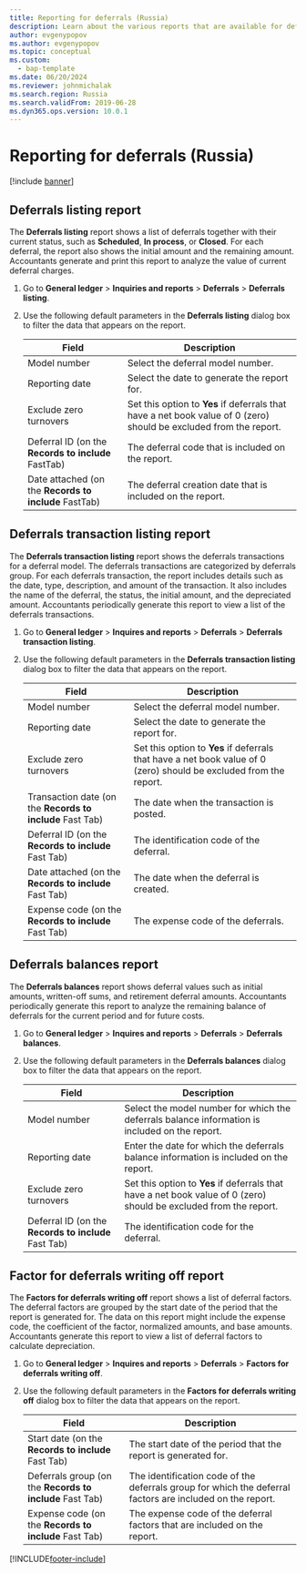 ```yaml
---
title: Reporting for deferrals (Russia)
description: Learn about the various reports that are available for deferrals, including a step-by-step process and a table that defines various fields.
author: evgenypopov
ms.author: evgenypopov
ms.topic: conceptual
ms.custom: 
  - bap-template
ms.date: 06/20/2024
ms.reviewer: johnmichalak
ms.search.region: Russia
ms.search.validFrom: 2019-06-28
ms.dyn365.ops.version: 10.0.1
---
```


# Reporting for deferrals (Russia)

[!include [banner](../../includes/banner.md)]

## Deferrals listing report

The **Deferrals listing** report shows a list of deferrals together with their current status, such as **Scheduled**, **In process**, or **Closed**. For each deferral, the report also shows the initial amount and the remaining amount. Accountants generate and print this report to analyze the value of current deferral charges.

1. Go to **General ledger** \> **Inquiries and reports** \> **Deferrals** \> **Deferrals listing**.
2. Use the following default parameters in the **Deferrals listing** dialog box to filter the data that appears on the report.

    | Field                                                 | Description |
    |-------------------------------------------------------|-------------|
    | Model number                                          | Select the deferral model number. |
    | Reporting date                                        | Select the date to generate the report for. |
    | Exclude zero turnovers                                | Set this option to **Yes** if deferrals that have a net book value of 0 (zero) should be excluded from the report. |
    | Deferral ID (on the **Records to include** FastTab)   | The deferral code that is included on the report. |
    | Date attached (on the **Records to include** FastTab) | The deferral creation date that is included on the report. |

## Deferrals transaction listing report

The **Deferrals transaction listing** report shows the deferrals transactions for a deferral model. The deferrals transactions are categorized by deferrals group. For each deferrals transaction, the report includes details such as the date, type, description, and amount of the transaction. It also includes the name of the deferral, the status, the initial amount, and the depreciated amount. Accountants periodically generate this report to view a list of the deferrals transactions.

1. Go to **General ledger** \> **Inquires and reports** \> **Deferrals** \> **Deferrals transaction listing**.
2. Use the following default parameters in the **Deferrals transaction listing** dialog box to filter the data that appears on the report.

    | Field                                                     | Description |
    |-----------------------------------------------------------|-------------|
    | Model number                                              | Select the deferral model number. |
    | Reporting date                                            | Select the date to generate the report for. |
    | Exclude zero turnovers                                    | Set this option to **Yes** if deferrals that have a net book value of 0 (zero) should be excluded from the report. |
    | Transaction date (on the **Records to include** Fast Tab) | The date when the transaction is posted. |
    | Deferral ID (on the **Records to include** Fast Tab)      | The identification code of the deferral. |
    | Date attached (on the **Records to include** Fast Tab)    | The date when the deferral is created. |
    | Expense code (on the **Records to include** Fast Tab)     | The expense code of the deferrals. |

## Deferrals balances report

The **Deferrals balances** report shows deferral values such as initial amounts, written-off sums, and retirement deferral amounts. Accountants periodically generate this report to analyze the remaining balance of deferrals for the current period and for future costs.

1. Go to **General ledger** \> **Inquires and reports** \> **Deferrals** \> **Deferrals balances**.
2. Use the following default parameters in the **Deferrals balances** dialog box to filter the data that appears on the report.

    | Field                                                | Description |
    |------------------------------------------------------|-------------|
    | Model number                                         | Select the model number for which the deferrals balance information is included on the report. |
    | Reporting date                                       | Enter the date for which the deferrals balance information is included on the report. |
    | Exclude zero turnovers                               | Set this option to **Yes** if deferrals that have a net book value of 0 (zero) should be excluded from the report. |
    | Deferral ID (on the **Records to include** Fast Tab) | The identification code for the deferral. |

## Factor for deferrals writing off report

The **Factors for deferrals writing off** report shows a list of deferral factors. The deferral factors are grouped by the start date of the period that the report is generated for. The data on this report might include the expense code, the coefficient of the factor, normalized amounts, and base amounts. Accountants generate this report to view a list of deferral factors to calculate depreciation.

1. Go to **General ledger** \> **Inquires and reports** \> **Deferrals** \> **Factors for deferrals writing off**.
2. Use the following default parameters in the **Factors for deferrals writing off** dialog box to filter the data that appears on the report.

    | Field                                                    | Description |
    |----------------------------------------------------------|-------------|
    | Start date (on the **Records to include** Fast Tab)      | The start date of the period that the report is generated for. |
    | Deferrals group (on the **Records to include** Fast Tab) | The identification code of the deferrals group for which the deferral factors are included on the report. |
    | Expense code (on the **Records to include** Fast Tab)    | The expense code of the deferral factors that are included on the report. |


[!INCLUDE[footer-include](../../../includes/footer-banner.md)]
